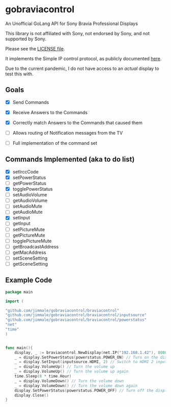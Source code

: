 # gobraviacontrol
An Unofficial GoLang API for Sony Bravia Professional Displays

This library is not affiliated with Sony, not endorsed by Sony, and not supported by Sony.  

Please see the [LICENSE file](LICENSE). 

It implements the Simple IP control protocol, as publicly documented [here](https://pro-bravia.sony.net/develop/integrate/ssip/overview/index.html).

Due to the current pandemic, I do not have access to an _actual_ display to test this with.

## Goals
- [X] Send Commands
- [x] Receive Answers to the Commands
- [X] Correctly match Answers to the Commands that caused them
- [ ] Allows routing of Notification messages from the TV
- [ ] Full implementation of the command set


## Commands Implemented (aka to do list)
- [x] setIrccCode
- [x] setPowerStatus
- [ ] getPowerStatus
- [x] togglePowerStatus
- [ ] setAudioVolume
- [ ] getAudioVolume
- [ ] setAudioMute
- [ ] getAudioMute
- [x] setInput
- [ ] getInput
- [ ] setPictureMute
- [ ] getPictureMute
- [ ] togglePictureMute
- [ ] getBroadcastAddress
- [ ] getMacAddress
- [ ] setSceneSetting
- [ ] getSceneSetting

## Example Code

```go
package main

import (

"github.com/jimmale/gobraviacontrol/braviacontrol"
"github.com/jimmale/gobraviacontrol/braviacontrol/inputsource"
"github.com/jimmale/gobraviacontrol/braviacontrol/powerstatus"
"net"
"time"
)


func main(){
    display, _ := braviacontrol.NewDisplay(net.IP("192.168.1.42"), 8080)
    _ = display.SetPowerStatus(powerstatus.POWER_ON) // Turn on the display
    _ = display.SetInput(inputsource.HDMI, 2) // Switch to HDMI 2 input
    _ = display.VolumeUp() // Turn the volume up
    _ = display.VolumeUp() // Turn the volume up again
    time.Sleep(8 * time.Hour)
    _ = display.VolumeDown() // Turn the volume down
    _ = display.VolumeDown() // Turn the volume down again
    display.SetPowerStatus(powerstatus.POWER_OFF) // Turn off the display
    display.Close()
}
```
